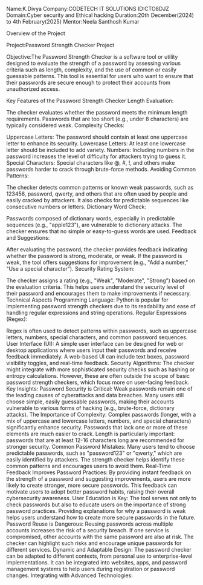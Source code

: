 Name:K.Divya
Company:CODETECH IT SOLUTIONS 
ID:CTO8DJZ
Domain:Cyber security and Ethical hacking
Duration:20th December(2024) to 4th February(2025)
Mentor:Neela Santhosh Kumar

Overview of the Project 

Project:Password Strength Checker Project 

Objective:The Password Strength Checker is a software tool or utility designed to evaluate the strength of a password by assessing various criteria such as length, complexity, and the use of common or easily guessable patterns. This tool is essential for users who want to ensure that their passwords are secure enough to protect their accounts from unauthorized access.

Key Features of the Password Strength Checker
Length Evaluation:

The checker evaluates whether the password meets the minimum length requirements. Passwords that are too short (e.g., under 8 characters) are typically considered weak.
Complexity Checks:

Uppercase Letters: The password should contain at least one uppercase letter to enhance its security.
Lowercase Letters: At least one lowercase letter should be included to add variety.
Numbers: Including numbers in the password increases the level of difficulty for attackers trying to guess it.
Special Characters: Special characters like @, #, !, and others make passwords harder to crack through brute-force methods.
Avoiding Common Patterns:

The checker detects common patterns or known weak passwords, such as 123456, password, qwerty, and others that are often used by people and easily cracked by attackers.
It also checks for predictable sequences like consecutive numbers or letters.
Dictionary Word Check:

Passwords composed of dictionary words, especially in predictable sequences (e.g., "apple123"), are vulnerable to dictionary attacks. The checker ensures that no simple or easy-to-guess words are used.
Feedback and Suggestions:

After evaluating the password, the checker provides feedback indicating whether the password is strong, moderate, or weak. If the password is weak, the tool offers suggestions for improvement (e.g., "Add a number," "Use a special character").
Security Rating System:

The checker assigns a rating (e.g., "Weak", "Moderate", "Strong") based on the evaluation criteria. This helps users understand the security level of their password and encourages them to make improvements if necessary.
Technical Aspects
Programming Language:
Python is popular for implementing password strength checkers due to its readability and ease of handling regular expressions and string operations.
Regular Expressions (Regex):

Regex is often used to detect patterns within passwords, such as uppercase letters, numbers, special characters, and common password sequences.
User Interface (UI):
A simple user interface can be designed for web or desktop applications where users input their passwords and receive feedback immediately.
A web-based UI can include text boxes, password visibility toggles, and real-time feedback.
Security Algorithms:
The checker might integrate with more sophisticated security checks such as hashing or entropy calculations. However, these are often outside the scope of basic password strength checkers, which focus more on user-facing feedback.
Key Insights:
Password Security is Critical:
Weak passwords remain one of the leading causes of cyberattacks and data breaches. Many users still choose simple, easily guessable passwords, making their accounts vulnerable to various forms of hacking (e.g., brute-force, dictionary attacks).
The Importance of Complexity:
Complex passwords (longer, with a mix of uppercase and lowercase letters, numbers, and special characters) significantly enhance security. Passwords that lack one or more of these elements are much easier to crack.
Length is particularly important: passwords that are at least 12-16 characters long are recommended for stronger security.
Common Password Mistakes:
Many users tend to choose predictable passwords, such as "password123" or "qwerty," which are easily identified by attackers. The strength checker helps identify these common patterns and encourages users to avoid them.
Real-Time Feedback Improves Password Practices:
By providing instant feedback on the strength of a password and suggesting improvements, users are more likely to create stronger, more secure passwords.
This feedback can motivate users to adopt better password habits, raising their overall cybersecurity awareness.
User Education is Key:
The tool serves not only to check passwords but also to educate users on the importance of strong password practices. Providing explanations for why a password is weak helps users understand how to create more secure passwords in the future.
Password Reuse is Dangerous:
Reusing passwords across multiple accounts increases the risk of a security breach. If one service is compromised, other accounts with the same password are also at risk. The checker can highlight such risks and encourage unique passwords for different services.
Dynamic and Adaptable Design:
The password checker can be adapted to different contexts, from personal use to enterprise-level implementations. It can be integrated into websites, apps, and password management systems to help users during registration or password changes.
Integrating with Advanced Technologies:
